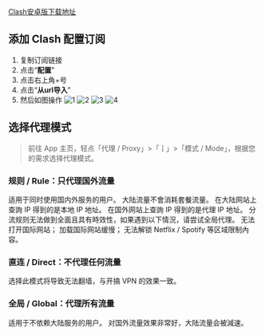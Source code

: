 [Clash安卓版下载地址](https://aiyouzi.top/d/OneDrive4/Tsm/clash/%E5%AE%89%E5%8D%93/clashcn.com_cfa-2.5.3.apk)
## 添加 Clash 配置订阅
1. 复制订阅链接
2. 点击“**配置**”
3. 点击右上角+号
4. 点击“**从url导入**”
5. 然后如图操作
![1](https://github.com/Eray114514/gmeek/assets/117504718/b54242d4-2682-4780-a606-ccba960f59f8)
![2](https://github.com/Eray114514/gmeek/assets/117504718/49ca82ba-2e39-4920-bfaf-37c5a3c5eaf8)
![3](https://github.com/Eray114514/gmeek/assets/117504718/4117149b-722e-4af4-832e-ce32478d699c)
![4](https://github.com/Eray114514/gmeek/assets/117504718/0d6a1504-53bf-45bd-b12d-0179a287582b)
## 选择代理模式
> 前往 App 主页，轻点「代理 / Proxy」>「┇」>「模式 / Mode」，根据您的需求选择代理模式。
### 规则 / Rule：只代理国外流量
适用于同时使用国内外服务的用户。
大陆流量不會消耗套餐流量。
在大陆网站上查詢 IP 得到的是本地 IP 地址。
在国外网站上查詢 IP 得到的是代理 IP 地址。
分流规则无法做到全面且具有時效性，如果遇到以下情況，请尝试全局代理。
无法打开国际网站；
加载国际网站缓慢；
无法解锁 Netflix / Spotify 等区域限制內容。
### 直连 / Direct：不代理任何流量
选择此模式将导致无法翻墙，与开搞 VPN 的效果一致。
### 全局 / Global：代理所有流量
适用于不依赖大陆服务的用户。
对国外流量效果非常好，大陆流量会被減速。